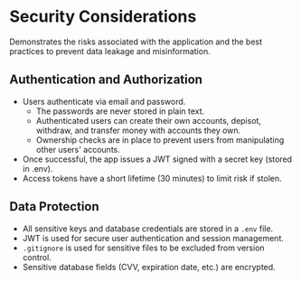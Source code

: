 # Security Considerations
Demonstrates the risks associated with the application and the best practices to prevent data leakage and misinformation.

## Authentication and Authorization
- Users authenticate via email and password.
    - The passwords are never stored in plain text.
    - Authenticated users can create their own accounts, depisot, withdraw, and transfer money with accounts they own.
    - Ownership checks are in place to prevent users from manipulating other users' accounts.
- Once successful, the app issues a JWT signed with a secret key (stored in .env).
- Access tokens have a short lifetime (30 minutes) to limit risk if stolen.

## Data Protection
- All sensitive keys and database credentials are stored in a `.env` file. 
- JWT is used for secure user authentication and session management.
- `.gitignore` is used for sensitive files to be excluded from version control.
- Sensitive database fields (CVV, expiration date, etc.) are encrypted.
